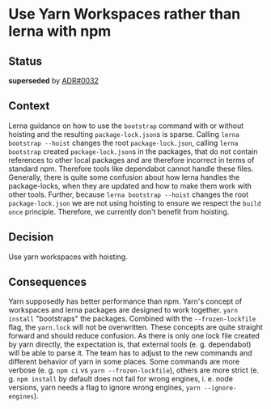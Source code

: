 # Use Yarn Workspaces rather than lerna with npm

## Status

**superseded** by [ADR#0032](../0032-monorepo-tooling.md)

## Context

Lerna guidance on how to use the `bootstrap` command with or without hoisting and the resulting `package-lock.json`s is sparse.
Calling `lerna bootstrap --hoist` changes the root `package-lock.json`, calling `lerna bootstrap` created `package-lock.json`s in the packages, that do not contain references to other local packages and are therefore incorrect in terms of standard npm.
Therefore tools like dependabot cannot handle these files.
Generally, there is quite some confusion about how lerna handles the package-locks, when they are updated and how to make them work with other tools.
Further, because `lerna bootstrap --hoist` changes the root `package-lock.json` we are not using hoisting to ensure we respect the `build once` principle.
Therefore, we currently don't benefit from hoisting.

## Decision

Use yarn workspaces with hoisting.

## Consequences

Yarn supposedly has better performance than npm.
Yarn's concept of workspaces and lerna packages are designed to work together.
`yarn install` "bootstraps" the packages.
Combined with the `--frozen-lockfile` flag, the `yarn.lock` will not be overwritten.
These concepts are quite straight forward and should reduce confusion.
As there is only one lock file created by yarn directly, the expectation is, that external tools (e. g. dependabot) will be able to parse it.
The team has to adjust to the new commands and different behavior of yarn in some places.
Some commands are more verbose (e. g. `npm ci` vs `yarn --frozen-lockfile`), others are more strict (e. g. `npm install` by default does not fail for wrong engines, i. e. node versions, yarn needs a flag to ignore wrong engines, `yarn --ignore-engines`).
